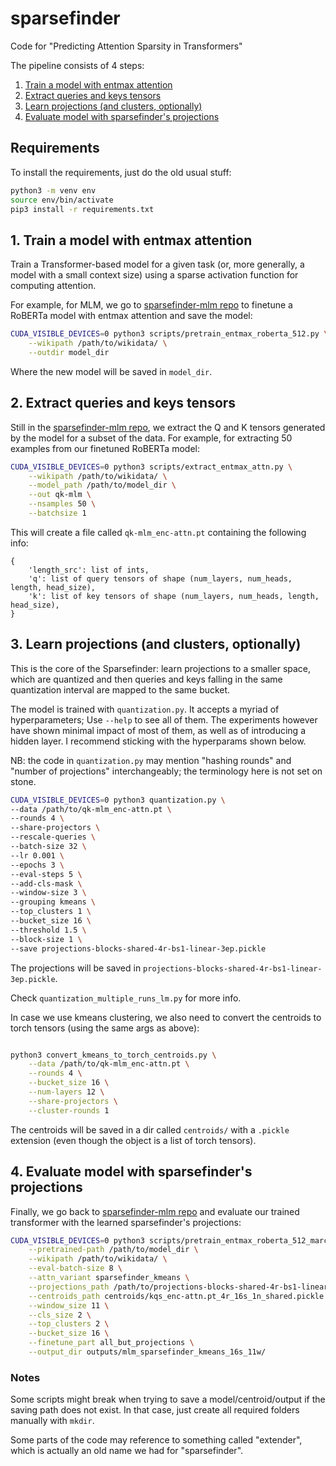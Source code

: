 # sparsefinder
Code for "Predicting Attention Sparsity in Transformers"

The pipeline consists of 4 steps:
1. [Train a model with entmax attention](#sparsefinder-step-1)
2. [Extract queries and keys tensors](#sparsefinder-step-2)
3. [Learn projections (and clusters, optionally)](#sparsefinder-step-3)
4. [Evaluate model with sparsefinder's projections](#sparsefinder-step-4)


## Requirements

To install the requirements, just do the old usual stuff:
```bash
python3 -m venv env
source env/bin/activate
pip3 install -r requirements.txt
```


<div id="sparsefinder-step-1"></div>

## 1. Train a model with entmax attention

Train a Transformer-based model for a given task (or, more generally, a model with a small context size) using a sparse activation function for computing attention. 

For example, for MLM, we go to [sparsefinder-mlm repo](https://github.com/deep-spin/sparsefinder-mlm) to finetune a RoBERTa model with entmax attention and save the model:
```bash
CUDA_VISIBLE_DEVICES=0 python3 scripts/pretrain_entmax_roberta_512.py \
    --wikipath /path/to/wikidata/ \
    --outdir model_dir
````

Where the new model will be saved in `model_dir`.


<div id="sparsefinder-step-2"></div>

## 2. Extract queries and keys tensors

Still in the [sparsefinder-mlm repo](https://github.com/deep-spin/sparsefinder-mlm), we extract the Q and K tensors generated by the model for a subset of the data. For example, for extracting 50 examples from our finetuned RoBERTa model:
```bash
CUDA_VISIBLE_DEVICES=0 python3 scripts/extract_entmax_attn.py \
    --wikipath /path/to/wikidata/ \
    --model_path /path/to/model_dir \
    --out qk-mlm \
    --nsamples 50 \
    --batchsize 1
```

This will create a file called `qk-mlm_enc-attn.pt` containing the following info:
```
{
    'length_src': list of ints, 
    'q': list of query tensors of shape (num_layers, num_heads, length, head_size), 
    'k': list of key tensors of shape (num_layers, num_heads, length, head_size),
}
```


<div id="sparsefinder-step-3"></div>

## 3. Learn projections (and clusters, optionally)

This is the core of the Sparsefinder: learn projections to a smaller space, which are quantized and then queries and keys falling in the same quantization interval are mapped to the same bucket. 

The model is trained with `quantization.py`. It accepts a myriad of hyperparameters; Use `--help` to see all of them. The experiments however have shown minimal impact of most of them, as well as of introducing a hidden layer. I recommend sticking with the hyperparams shown below.

NB: the code in `quantization.py` may mention "hashing rounds" and "number of projections" interchangeably; the terminology here is not set on stone.

```bash
CUDA_VISIBLE_DEVICES=0 python3 quantization.py \
--data /path/to/qk-mlm_enc-attn.pt \
--rounds 4 \
--share-projectors \
--rescale-queries \
--batch-size 32 \
--lr 0.001 \
--epochs 3 \
--eval-steps 5 \
--add-cls-mask \
--window-size 3 \
--grouping kmeans \
--top_clusters 1 \
--bucket_size 16 \
--threshold 1.5 \
--block-size 1 \
--save projections-blocks-shared-4r-bs1-linear-3ep.pickle
```

The projections will be saved in `projections-blocks-shared-4r-bs1-linear-3ep.pickle`. 

Check `quantization_multiple_runs_lm.py` for more info.

In case we use kmeans clustering, we also need to convert the centroids to torch tensors (using the same args as above):
```bash

python3 convert_kmeans_to_torch_centroids.py \
    --data /path/to/qk-mlm_enc-attn.pt \
    --rounds 4 \
    --bucket_size 16 \
    --num-layers 12 \
    --share-projectors \
    --cluster-rounds 1
```

The centroids will be saved in a dir called `centroids/` with a `.pickle` extension (even though the object is a list of torch tensors).


<div id="sparsefinder-step-4"></div>

## 4. Evaluate model with sparsefinder's projections

Finally, we go back to [sparsefinder-mlm repo](https://github.com/deep-spin/sparsefinder-mlm) and evaluate our trained transformer with the learned sparsefinder's projections:

```bash
CUDA_VISIBLE_DEVICES=0 python3 scripts/pretrain_entmax_roberta_512_marcos.py \
    --pretrained-path /path/to/model_dir \
    --wikipath /path/to/wikidata/ \
    --eval-batch-size 8 \
    --attn_variant sparsefinder_kmeans \
    --projections_path /path/to/projections-blocks-shared-4r-bs1-linear-3ep.pickle \
    --centroids_path centroids/kqs_enc-attn.pt_4r_16s_1n_shared.pickle \
    --window_size 11 \
    --cls_size 2 \
    --top_clusters 2 \
    --bucket_size 16 \
    --finetune_part all_but_projections \
    --output_dir outputs/mlm_sparsefinder_kmeans_16s_11w/
```

### Notes

Some scripts might break when trying to save a model/centroid/output if the saving path does not exist. In that case, just create all required folders manually with `mkdir`.

Some parts of the code may reference to something called "extender", which is actually an old name we had for "sparsefinder".

